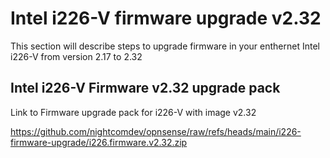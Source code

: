 # Intel i226-V firmware upgrade v2.32
This section will describe steps to upgrade firmware in your enthernet Intel i226-V from version 2.17 to 2.32

## Intel i226-V Firmware v2.32 upgrade pack

Link to Firmware upgrade pack for i226-V with image v2.32

https://github.com/nightcomdev/opnsense/raw/refs/heads/main/i226-firmware-upgrade/i226.firmware.v2.32.zip

